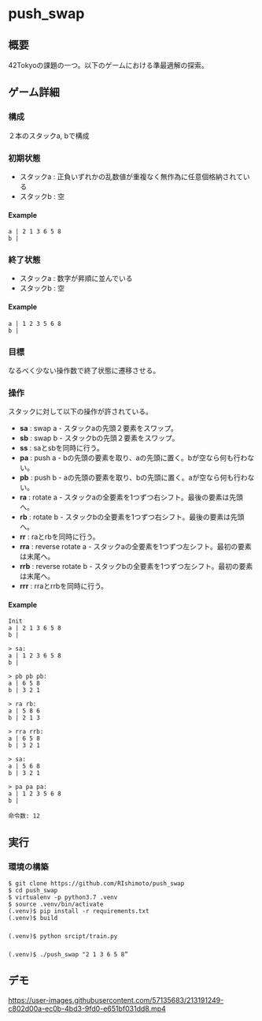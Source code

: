 # push_swap
## 概要
42Tokyoの課題の一つ。以下のゲームにおける準最適解の探索。</br>

## ゲーム詳細
### 構成
２本のスタックa, bで構成

### 初期状態
- スタックa : 正負いずれかの乱数値が重複なく無作為に任意個格納されている
- スタックb : 空

#### Example
```
a | 2 1 3 6 5 8
b |
```

### 終了状態
- スタックa : 数字が昇順に並んでいる
- スタックb : 空

#### Example
```
a | 1 2 3 5 6 8
b |
```

### 目標
なるべく少ない操作数で終了状態に遷移させる。

### 操作
スタックに対して以下の操作が許されている。
- **sa** : swap a - スタックaの先頭２要素をスワップ。
- **sb** : swap b - スタックbの先頭２要素をスワップ。
- **ss** : saとsbを同時に行う。
- **pa** : push a - bの先頭の要素を取り、aの先頭に置く。bが空なら何も行わない。
- **pb** : push b - aの先頭の要素を取り、bの先頭に置く。aが空なら何も行わない。
- **ra** : rotate a - スタックaの全要素を1つずつ右シフト。最後の要素は先頭へ。
- **rb** : rotate b - スタックbの全要素を1つずつ右シフト。最後の要素は先頭へ。
- **rr** : raとrbを同時に行う。
- **rra** : reverse rotate a - スタックaの全要素を1つずつ左シフト。最初の要素は末尾へ。
- **rrb** : reverse rotate b - スタックbの全要素を1つずつ左シフト。最初の要素は末尾へ。
- **rrr** : rraとrrbを同時に行う。

#### Example
```
Init
a | 2 1 3 6 5 8
b |

> sa:
a | 1 2 3 6 5 8
b |

> pb pb pb:
a | 6 5 8
b | 3 2 1

> ra rb:
a | 5 8 6
b | 2 1 3

> rra rrb:
a | 6 5 8
b | 3 2 1

> sa:
a | 5 6 8
b | 3 2 1

> pa pa pa:
a | 1 2 3 5 6 8
b |

命令数: 12
```

## 実行
### 環境の構築
```
$ git clone https://github.com/RIshimoto/push_swap
$ cd push_swap
$ virtualenv -p python3.7 .venv
$ source .venv/bin/activate
(.venv)$ pip install -r requirements.txt
(.venv)$ build
```

### 
```
(.venv)$ python srcipt/train.py
```

### 
```
(.venv)$ ./push_swap "2 1 3 6 5 8”
```

## デモ
https://user-images.githubusercontent.com/57135683/213191249-c802d00a-ec0b-4bd3-9fd0-e651bf031dd8.mp4

